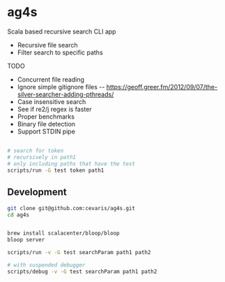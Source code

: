 # ag4s
Scala based recursive search CLI app

- Recursive file search
- Filter search to specific paths


TODO
- Concurrent file reading
- Ignore simple gitignore files
-- https://geoff.greer.fm/2012/09/07/the-silver-searcher-adding-pthreads/
- Case insensitive search
- See if re2/j regex is faster
- Proper benchmarks
- Binary file detection
- Support STDIN pipe


## 
```bash
# search for token 
# recursively in path1 
# only including paths that have the test
scripts/run -G test token path1
```

## Development

``` bash
git clone git@github.com:cevaris/ag4s.git
cd ag4s


brew install scalacenter/bloop/bloop
bloop server

scripts/run -v -G test searchParam path1 path2

# with suspended debugger
scripts/debug -v -G test searchParam path1 path2
```


